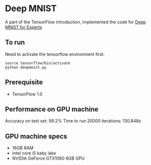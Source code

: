 # Deep MNIST

A part of the TensorFlow introduction, implemented the code for [Deep MNIST for Experts](https://www.tensorflow.org/get_started/mnist/pros)

## To run
Need to activate the tensorflow environment first.

	source tensorflow/bin/activate
	python deepmnist.py

## Prerequisite
- TensorFlow 1.0

## Performance on GPU machine
Accuracy on test set: 99.2%
Time to run 20000 iterations: 130.848s

## GPU machine specs
- 16GB RAM
- Intel core i5 kaby lake
- NVIDIA GeForce GTX1060 6GB GPU
